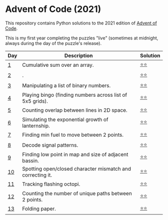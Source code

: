 # Advent of Code (2021)
This repository contains Python solutions to the 2021 edition of [Advent of Code](https://adventofcode.com/2021). 

This is my first year completing the puzzles "live" (sometimes at midnight, always during the day of the puzzle's release).

| Day | Description | Solution |
| --- | -------| -----| 
| [1](https://adventofcode.com/2021/day/1) | Cumulative sum over an array. | [:star::star:](https://github.com/IAjimi/AdventOfCode/blob/master/2021/AOC1.py) | 
| [2](https://adventofcode.com/2021/day/2) | . | [:star::star:](https://github.com/IAjimi/AdventOfCode/blob/master/2021/AOC2.py) | 
| [3](https://adventofcode.com/2021/day/3) | Manipulating a list of binary numbers. | [:star::star:](https://github.com/IAjimi/AdventOfCode/blob/master/2021/AOC3.py) | 
| [4](https://adventofcode.com/2021/day/4) | Playing bingo (finding numbers across list of 5x5 grids). | [:star::star:](https://github.com/IAjimi/AdventOfCode/blob/master/2021/AOC4.py) | 
| [5](https://adventofcode.com/2021/day/5) | Counting overlap between lines in 2D space. | [:star::star:](https://github.com/IAjimi/AdventOfCode/blob/master/2021/AOC5.py) |
| [6](https://adventofcode.com/2021/day/6) | Simulating the exponential growth of lanternship. | [:star::star:](https://github.com/IAjimi/AdventOfCode/blob/master/2021/AOC6.py) |
| [7](https://adventofcode.com/2021/day/7) | Finding min fuel to move between 2 points. | [:star::star:](https://github.com/IAjimi/AdventOfCode/blob/master/2021/AOC7.py) |
| [8](https://adventofcode.com/2021/day/8) | Decode signal patterns. | [:star::star:](https://github.com/IAjimi/AdventOfCode/blob/master/2021/AOC8.py) |
| [9](https://adventofcode.com/2021/day/9) | Finding low point in map and size of adjacent bassin. | [:star::star:](https://github.com/IAjimi/AdventOfCode/blob/master/2021/AOC9.py) |
| [10](https://adventofcode.com/2021/day/10) | Spotting open/closed character mismatch and correcting it. | [:star::star:](https://github.com/IAjimi/AdventOfCode/blob/master/2021/AOC10.py) |
| [11](https://adventofcode.com/2021/day/11) | Tracking flashing octopi. | [:star::star:](https://github.com/IAjimi/AdventOfCode/blob/master/2021/AOC11.py) |
| [12](https://adventofcode.com/2021/day/12) | Counting the number of unique paths between 2 points. | [:star::star:](https://github.com/IAjimi/AdventOfCode/blob/master/2021/AOC12.py) |
| [13](https://adventofcode.com/2021/day/13) | Folding paper. | [:star::star:](https://github.com/IAjimi/AdventOfCode/blob/master/2021/AOC13.py) |
